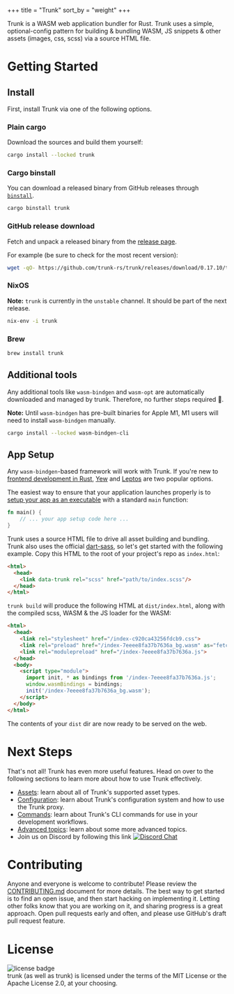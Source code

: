 +++
title = "Trunk"
sort_by = "weight"
+++

Trunk is a WASM web application bundler for Rust. Trunk uses a simple, optional-config pattern for building & bundling WASM, JS snippets & other assets (images, css, scss) via a source HTML file.

# Getting Started

## Install

First, install Trunk via one of the following options.

### Plain cargo

Download the sources and build them yourself:

```bash
cargo install --locked trunk
```

### Cargo binstall

You can download a released binary from GitHub releases through [`binstall`](https://github.com/cargo-bins/cargo-binstall).

```bash
cargo binstall trunk
```

### GitHub release download

Fetch and unpack a released binary from the [release page](https://github.com/trunk-rs/trunk/releases).

For example (be sure to check for the most recent version):

```bash
wget -qO- https://github.com/trunk-rs/trunk/releases/download/0.17.10/trunk-x86_64-unknown-linux-gnu.tar.gz | tar -xzf-
```

### NixOS

**Note:** `trunk` is currently in the `unstable` channel. It should be part of the next release.

```bash
nix-env -i trunk
```

### Brew

```bash
brew install trunk
```

## Additional tools

Any additional tools like `wasm-bindgen` and `wasm-opt` are automatically downloaded and managed by trunk. Therefore, no further steps required 🎉.

**Note:** Until `wasm-bindgen` has pre-built binaries for Apple M1, M1 users will need to install `wasm-bindgen` manually.

```bash
cargo install --locked wasm-bindgen-cli
```

## App Setup

Any `wasm-bindgen`-based framework will work with Trunk. If you're new to [frontend development in Rust][], [Yew][] and [Leptos][] are two popular options.

[frontend development in Rust]: https://github.com/flosse/rust-web-framework-comparison#frontend-frameworks-wasm
[Yew]: https://yew.rs/
[Leptos]: https://leptos.dev/

The easiest way to ensure that your application launches properly is to [setup your app as an executable][cargo-layout] with a standard `main` function:

[cargo-layout]: https://doc.rust-lang.org/cargo/guide/project-layout.html

```rust
fn main() {
    // ... your app setup code here ...
}
```

Trunk uses a source HTML file to drive all asset building and bundling. Trunk also uses the official [dart-sass](https://github.com/sass/dart-sass), so let's get started with the following example. Copy this HTML to the root of your project's repo as `index.html`:

```html
<html>
  <head>
    <link data-trunk rel="scss" href="path/to/index.scss"/>
  </head>
</html>
```

`trunk build` will produce the following HTML at `dist/index.html`, along with the compiled scss, WASM & the JS loader for the WASM:

```html
<html>
  <head>
    <link rel="stylesheet" href="/index-c920ca43256fdcb9.css">
    <link rel="preload" href="/index-7eeee8fa37b7636a_bg.wasm" as="fetch" type="application/wasm" crossorigin="">
    <link rel="modulepreload" href="/index-7eeee8fa37b7636a.js">
  </head>
  <body>
    <script type="module">
      import init, * as bindings from '/index-7eeee8fa37b7636a.js';
      window.wasmBindings = bindings;
      init('/index-7eeee8fa37b7636a_bg.wasm');
    </script>
  </body>
</html>
```

The contents of your `dist` dir are now ready to be served on the web.

# Next Steps

That's not all! Trunk has even more useful features. Head on over to the following sections to learn more about how to use Trunk effectively.

- [Assets](@/assets.md): learn about all of Trunk's supported asset types.
- [Configuration](@/configuration.md): learn about Trunk's configuration system and how to use the Trunk proxy.
- [Commands](@/commands.md): learn about Trunk's CLI commands for use in your development workflows.
- [Advanced topics](@/advanced.md): learn about some more advanced topics.
- Join us on Discord by following this link [![](https://img.shields.io/discord/793890238267260958?logo=discord&style=flat-square "Discord Chat")](https://discord.gg/JEPdBujTDr)

# Contributing

Anyone and everyone is welcome to contribute! Please review the [CONTRIBUTING.md](https://github.com/trunk-rs/trunk/blob/main/CONTRIBUTING.md) document for more details. The best way to get started is to find an open issue, and then start hacking on implementing it. Letting other folks know that you are working on it, and sharing progress is a great approach. Open pull requests early and often, and please use GitHub's draft pull request feature.

# License

<span><img src="https://img.shields.io/badge/license-MIT%2FApache--2.0-blue?style=flat-square" alt="license badge"/></span>
<br>
trunk (as well as trunk) is licensed under the terms of the MIT License or the Apache License 2.0, at your choosing.

